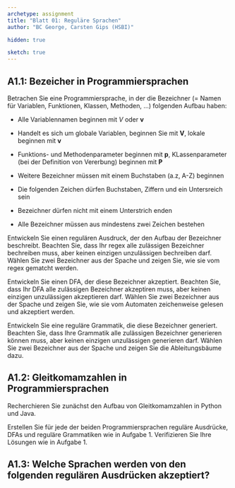```yaml
---
archetype: assignment
title: "Blatt 01: Reguläre Sprachen"
author: "BC George, Carsten Gips (HSBI)"

hidden: true

sketch: true
---
```



## A1.1: Bezeicher in Programmiersprachen

Betrachen Sie eine Programmiersprache, in der die Bezeichner (= Namen für Variablen, Funktionen, Klassen, Methoden, ...) folgenden Aufbau haben:

*   Alle Variablennamen beginnen mit *V* oder **v**

*   Handelt es sich um globale Variablen, beginnen Sie mit **V**, lokale beginnen mit **v**

*   Funktions- und Methodenparameter beginnen mit **p**, KLassenparameter (bei der Definition von Vererbung) beginnen mit **P**

*   Weitere Bezeichner müssen mit einem Buchstaben (a.z, A-Z) beginnen

*   Die folgenden Zeichen dürfen Buchstaben, Ziffern und ein Untersreich sein

*   Bezeichner dürfen nicht mit einem Unterstrich enden

*   Alle Bezeichner müssen aus mindestens zwei Zeichen bestehen


Entwickeln Sie einen regulären Ausdruck, der den Aufbau der Bezeichner beschreibt.
Beachten Sie, dass Ihr regex alle zulässigen Bezeichner bechreiben muss, aber keinen einzigen unzulässigen bechreiben darf. Wählen Sie zwei Bezeichner aus der Spache und zeigen Sie, wie sie vom regex gematcht werden.

Entwickeln Sie einen DFA, der diese Bezeichner akzeptiert.
Beachten Sie, dass Ihr DFA alle zulässigen Bezeichner akzeptiren muss, aber keinen einzigen unzulässigen akzeptieren darf. Wählen Sie zwei Bezeichner aus der Spache und zeigen Sie, wie sie vom Automaten zeichenweise gelesen und akzeptiert werden.

Entwickeln Sie eine reguläre Grammatik, die diese Bezeichner generiert.
Beachten Sie, dass Ihre Grammatik alle zulässigen Bezeichner generieren können muss, aber keinen einzigen unzulässigen generieren darf. Wählen Sie zwei Bezeichner aus der Spache und zeigen Sie die Ableitungsbäume dazu.


## A1.2: Gleitkomamzahlen in Programmiersprachen
Recherchieren Sie zunächst den Aufbau von Gleitkomamzahlen in Python und Java.

Erstellen Sie für jede der beiden Programmiersprachen reguläre Ausdrücke, DFAs und reguläre Grammatiken wie in Aufgabe 1. Verifizieren Sie Ihre Lösungen wie in Aufgabe 1.


## A1.3: Welche Sprachen werden von den folgenden regulären Ausdrücken akzeptiert?
